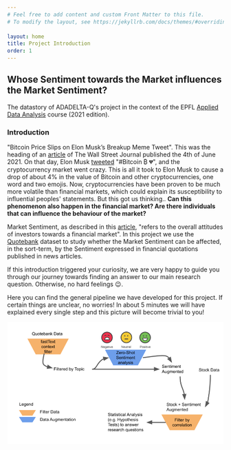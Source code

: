 ```yaml
---
# Feel free to add content and custom Front Matter to this file.
# To modify the layout, see https://jekyllrb.com/docs/themes/#overriding-theme-defaults

layout: home
title: Project Introduction
order: 1
---
```

## **Whose Sentiment towards the Market influences the Market Sentiment?**

The datastory of ADADELTA-Q's project in the context of the EPFL [Applied Data Analysis](https://dlab.epfl.ch/teaching/fall2021/cs401/) course (2021 edition).

### Introduction 
"Bitcoin Price Slips on Elon Musk’s Breakup Meme Tweet". This was the heading of an [article](https://www.wsj.com/articles/bitcoin-price-slips-on-elon-musks-breakup-meme-tweet-11622805958) of The Wall Street Journal published the 4th of June 2021. On that day, Elon Musk [tweeted](https://twitter.com/elonmusk/status/1400620080090730501) "#Bitcoin ₿ 💔", and the cryptocurrency market went crazy. This is all it took to Elon Musk to cause a drop of about 4% in the value of Bitcoin and other cryptocurrencies, one word and two emojis. Now, cryptocurrencies have been proven to be much more volatile than financial markets, which could explain its susceptibility to influential peoples' statements. But this got us thinking.. **Can this phenomenon also happen in the financial market? Are there individuals that can influence the behaviour of the market?** 

Market Sentiment, as described in this [article](https://www.investopedia.com/terms/m/marketsentiment.asp), "refers to the overall attitudes of investors towards a financial market". In this project we use the [Quotebank](https://zenodo.org/record/4277311#.YX0LcpuxW0o) dataset to study whether the Market Sentiment can be affected, in the sort-term, by the Sentiment expressed in financial quotations published in news articles. 

If this introduction triggered your curiosity, we are very happy to guide you through our journey towards finding an answer to our main research question. Otherwise, no hard feelings 😉.

Here you can find the general pipeline we have developed for this project. If certain things are unclear, no worries! In about 5 minutes we will have explained every single step and this picture will become trivial to you! 

![General Overview of Data Pipeline](./images/graph_ada.png "Proposed Pipeline")
